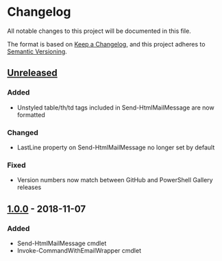 # Changelog
All notable changes to this project will be documented in this file.

The format is based on [Keep a Changelog](https://keepachangelog.com/en/1.0.0/),
and this project adheres to [Semantic Versioning](https://semver.org/spec/v2.0.0.html).

## [Unreleased]
### Added
- Unstyled table/th/td tags included in Send-HtmlMailMessage are now formatted

### Changed
- LastLine property on Send-HtmlMailMessage no longer set by default

### Fixed
- Version numbers now match between GitHub and PowerShell Gallery releases

## [1.0.0] - 2018-11-07
### Added
 - Send-HtmlMailMessage cmdlet
 - Invoke-CommandWithEmailWrapper cmdlet

[Unreleased]: https://github.com/natescherer/PoshEmail/compare/v1.0.0..HEAD
[1.0.0]: https://github.com/natescherer/PoshEmail/tree/v1.0.0